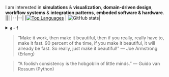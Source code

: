 I am interested in  __simulations__ & __visualization__, __domain-driven design__, __workflow systems__ & __integration patterns__, __embeded software & hardware__.
|||
|--|--|
|[![Top Languages](https://github-readme-stats.vercel.app/api/top-langs/?username=groundf&langs_count=10&layout=compact&hide=html,css,jupyter%20notebook,batchfile,shell,smarty,dockerfile)](https://github.com/groundf/github-readme-stats) | ![GitHub stats](https://github-readme-stats.vercel.app/api?username=groundf&show_icons=true&theme=radical)|
 
<details>
  <summary>𝖌 ∘ 𝖋</summary>

  The 𝖌 ∘ 𝖋 is read as "g of f", "g after f", "g circle f", "g round f", "g about f", "g composed with f", "g following f", "f then g", or "g on f".
</details>

> “Make it work, then make it beautiful, then if you really, really have to, make it fast. 90 percent of the time, if you make it beautiful, it will already be fast. So really, just make it beautiful!” — Joe Armstrong (Erlang)

> “A foolish consistency is the hobgoblin of little minds.” —  Guido van Rossum (Python)
